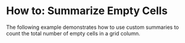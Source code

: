 # How to: Summarize Empty Cells


<p>The following example demonstrates how to use custom summaries to count the total number of empty cells in a grid column.</p>

<br/>


